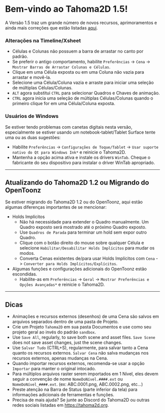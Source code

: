 # Bem-vindo ao Tahoma2D 1.5!

A Versão 1.5 traz um grande número de novos recursos, aprimoramentos e ainda mais correções que estão listadas [aqui](https://github.com/tahoma2d/tahoma2d/releases/tag/v1.5).

### Alterações na Timeline/Xsheet

- Células e Colunas não possuem a barra de arrastar no canto por padrão.
- Se preferir o antigo comportamento, habilite `Preferências` -> `Cena` -> `Mostrar Barras de Arrastar Colunas e Células`.
- Clique em uma Célula exposta ou em uma Coluna não vazia para arrastar e movê-la.
- Selecione uma Célula/Coluna vazia e arraste para iniciar uma seleção de múltiplas Células/Colunas.
- `ALT` agora substitui `CTRL` para selecionar Quadros e Chaves de animação.
- `CTRL` agora inicia uma seleção de múltiplas Células/Colunas quando o primeiro clique for em uma Célula/Coluna exposta.

### Usuários de Windows

Se estiver tendo problemas com canetas digitais nesta versão, especialmente se estiver usando um notebook-tablet/Tablet Surface tente uma ou as duas sugestões:
- Habilite `Preferências` -> `Configurações de Toque/Tablet` -> `Usar suporte nativo do Qt para Windows Ink*` e reinicie o Tahoma2D.
- Mantenha a opção acima ativa e instale os drivers `WinTab`. Cheque o fabricante do seu dispositivo para instalar o driver WinTab apropriado.

-----

## Atualizando do Tahoma2D 1.2 ou Migrando do OpenToonz

Se estiver migrando do Tahoma2D 1.2 ou do OpenToonz, aqui estão algumas diferenças importantes de se mencionar:
- Holds Implícitos
  - Não há necessidade para extender o Quadro manualmente. Um Quadro exposto será mostrado até o próximo Quadro exposto.
  - Use `Quadros de Parada` para terminar um hold sem expor outro Quadro.
  - Clique com o botão direito do mouse sobre qualquer Célula e selecione `Habilitar/Desabilitar Holds Implícitos` para mudar os modos.
  - Converta Cenas existentes de/para usar Holds Implícitos com `Cena` -> `Converter para Holds Implícitos/Explícitos`.
- Algumas funções e configurações adicionais do OpenToonz estão escondidas.
  - Habilite-as em `Preferências` -> `Geral` -> `Mostrar Preferências e Opções Avançadas*` e reinicie o Tahoma2D.

-----
## Dicas
- Animações e recursos externos (desenhos) de uma Cena são salvos em arquivos separados dentro de uma pasta de Projeto.
- Crie um Projeto `Tahoma2D` em sua pasta Documentos e use como seu projeto geral ao invés do padrão `sandbox`.
- Use `Save All`, regularly, to save both scene and asset files. `Save Scene` does not save asset changes, just the scene changes.
- Use `Salvar Tudo` (CTRL+S), regularmente, para salvar tanto a Cena quanto os recursos externos. `Salvar Cena` não salva mudanças nos recursos externos, apenas mudanças na Cena.
- Quando importar recursos externos, recomenda-se usar a opção `Importar` para manter o original intocado.
- Para múltiplos arquivos raster serem importados em 1 Nível, eles devem seguir a convenção de nome `NomeDoNível.####.ext` ou `NomeDoNível_####.ext`. (ex: ABC.0001.png, ABC.0002.png, etc...)
- Preste atenção na Barra de Status (parte inferior da tela) para informações adicionais de ferramentas e funções. 
- Precisa de mais ajuda? Se junte ao Discord do Tahoma2D ou outras redes sociais listadas em https://tahoma2d.org.